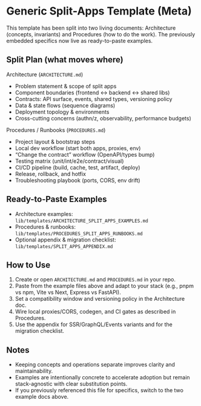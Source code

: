# Generic Split-Apps Template (Meta)

This template has been split into two living documents: Architecture (concepts, invariants) and Procedures (how to do the work). The previously embedded specifics now live as ready-to-paste examples.

## Split Plan (what moves where)

Architecture (`ARCHITECTURE.md`)
- Problem statement & scope of split apps
- Component boundaries (frontend ↔ backend ↔ shared libs)
- Contracts: API surface, events, shared types, versioning policy
- Data & state flows (sequence diagrams)
- Deployment topology & environments
- Cross-cutting concerns (authn/z, observability, performance budgets)

Procedures / Runbooks (`PROCEDURES.md`)
- Project layout & bootstrap steps
- Local dev workflow (start both apps, proxies, env)
- “Change the contract” workflow (OpenAPI/types bump)
- Testing matrix (unit/int/e2e/contract/visual)
- CI/CD pipeline (build, cache, test, artifact, deploy)
- Release, rollback, and hotfix
- Troubleshooting playbook (ports, CORS, env drift)

## Ready-to-Paste Examples

- Architecture examples: `lib/templates/ARCHITECTURE_SPLIT_APPS_EXAMPLES.md`
- Procedures & runbooks: `lib/templates/PROCEDURES_SPLIT_APPS_RUNBOOKS.md`
- Optional appendix & migration checklist: `lib/templates/SPLIT_APPS_APPENDIX.md`

## How to Use

1) Create or open `ARCHITECTURE.md` and `PROCEDURES.md` in your repo.  
2) Paste from the example files above and adapt to your stack (e.g., pnpm vs npm, Vite vs Next, Express vs FastAPI).  
3) Set a compatibility window and versioning policy in the Architecture doc.  
4) Wire local proxies/CORS, codegen, and CI gates as described in Procedures.  
5) Use the appendix for SSR/GraphQL/Events variants and for the migration checklist.

## Notes

- Keeping concepts and operations separate improves clarity and maintainability.  
- Examples are intentionally concrete to accelerate adoption but remain stack-agnostic with clear substitution points.  
- If you previously referenced this file for specifics, switch to the two example docs above.
